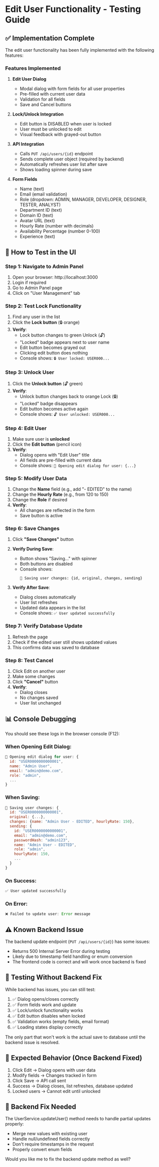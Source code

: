 # Edit User Functionality - Testing Guide

## ✅ Implementation Complete

The edit user functionality has been fully implemented with the following features:

### Features Implemented

1. **Edit User Dialog**
   - Modal dialog with form fields for all user properties
   - Pre-filled with current user data
   - Validation for all fields
   - Save and Cancel buttons

2. **Lock/Unlock Integration**
   - Edit button is DISABLED when user is locked
   - User must be unlocked to edit
   - Visual feedback with grayed-out button

3. **API Integration**
   - Calls `PUT /api/users/{id}` endpoint
   - Sends complete user object (required by backend)
   - Automatically refreshes user list after save
   - Shows loading spinner during save

4. **Form Fields**
   - Name (text)
   - Email (email validation)
   - Role (dropdown: ADMIN, MANAGER, DEVELOPER, DESIGNER, TESTER, ANALYST)
   - Department ID (text)
   - Domain ID (text)
   - Avatar URL (text)
   - Hourly Rate (number with decimals)
   - Availability Percentage (number 0-100)
   - Experience (text)

## 🧪 How to Test in the UI

### Step 1: Navigate to Admin Panel
1. Open your browser: http://localhost:3000
2. Login if required
3. Go to Admin Panel page
4. Click on "User Management" tab

### Step 2: Test Lock Functionality
1. Find any user in the list
2. Click the **Lock button** (🔒 orange)
3. **Verify**:
   - Lock button changes to green Unlock (🔓)
   - "Locked" badge appears next to user name
   - Edit button becomes grayed out
   - Clicking edit button does nothing
   - Console shows: `🔒 User locked: USER000...`

### Step 3: Unlock User
1. Click the **Unlock button** (🔓 green)
2. **Verify**:
   - Unlock button changes back to orange Lock (🔒)
   - "Locked" badge disappears
   - Edit button becomes active again
   - Console shows: `🔓 User unlocked: USER000...`

### Step 4: Edit User
1. Make sure user is **unlocked**
2. Click the **Edit button** (pencil icon)
3. **Verify**:
   - Dialog opens with "Edit User" title
   - All fields are pre-filled with current data
   - Console shows: `🔧 Opening edit dialog for user: {...}`

### Step 5: Modify User Data
1. Change the **Name** field (e.g., add "- EDITED" to the name)
2. Change the **Hourly Rate** (e.g., from 120 to 150)
3. Change the **Role** if desired
4. **Verify**:
   - All changes are reflected in the form
   - Save button is active

### Step 6: Save Changes
1. Click **"Save Changes"** button
2. **Verify During Save**:
   - Button shows "Saving..." with spinner
   - Both buttons are disabled
   - Console shows:
     ```
     💾 Saving user changes: {id, original, changes, sending}
     ```

3. **Verify After Save**:
   - Dialog closes automatically
   - User list refreshes
   - Updated data appears in the list
   - Console shows: `✅ User updated successfully`

### Step 7: Verify Database Update
1. Refresh the page
2. Check if the edited user still shows updated values
3. This confirms data was saved to database

### Step 8: Test Cancel
1. Click Edit on another user
2. Make some changes
3. Click **"Cancel"** button
4. **Verify**:
   - Dialog closes
   - No changes saved
   - User list unchanged

## 📊 Console Debugging

You should see these logs in the browser console (F12):

### When Opening Edit Dialog:
```javascript
🔧 Opening edit dialog for user: {
  id: "USER0000000000001",
  name: "Admin User",
  email: "admin@demo.com",
  role: "admin",
  ...
}
```

### When Saving:
```javascript
💾 Saving user changes: {
  id: "USER0000000000001",
  original: {...},
  changes: {name: "Admin User - EDITED", hourlyRate: 150},
  sending: {
    id: "USER0000000000001",
    email: "admin@demo.com",
    passwordHash: "admin123",
    name: "Admin User - EDITED",
    role: "admin",
    hourlyRate: 150,
    ...
  }
}
```

### On Success:
```javascript
✅ User updated successfully
```

### On Error:
```javascript
❌ Failed to update user: Error message
```

## ⚠️ Known Backend Issue

The backend update endpoint (`PUT /api/users/{id}`) has some issues:
- Returns 500 Internal Server Error during testing
- Likely due to timestamp field handling or enum conversion
- The frontend code is correct and will work once backend is fixed

## 🔧 Testing Without Backend Fix

While backend has issues, you can still test:
1. ✅ Dialog opens/closes correctly
2. ✅ Form fields work and update
3. ✅ Lock/unlock functionality works
4. ✅ Edit button disables when locked
5. ✅ Validation works (empty fields, email format)
6. ✅ Loading states display correctly

The only part that won't work is the actual save to database until the backend issue is resolved.

## 🎯 Expected Behavior (Once Backend Fixed)

1. Click Edit → Dialog opens with user data
2. Modify fields → Changes tracked in form
3. Click Save → API call sent
4. Success → Dialog closes, list refreshes, database updated
5. Locked users → Cannot edit until unlocked

## 📝 Backend Fix Needed

The UserService.updateUser() method needs to handle partial updates properly:
- Merge new values with existing user
- Handle null/undefined fields correctly
- Don't require timestamps in the request
- Properly convert enum fields

Would you like me to fix the backend update method as well?


